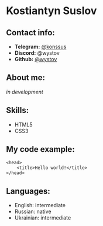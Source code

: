 # Kostiantyn Suslov
## Contact info:
+ **Telegram:** [@konssus](https://t.me/konssus)
+ **Discord:** @wystov
+ **Github:** [@wystov](https://github.com/Wystov)
## About me:
*in development*
## Skills:
+ HTML5
+ CSS3
## My code example:
```
<head>
    <title>Hello world!</title>
</head>
```
## Languages:
+ English: intermediate 
+ Russian: native
+ Ukrainian: intermediate
